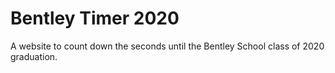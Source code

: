 # Bentley Timer 2020
A website to count down the seconds until the Bentley School class of 2020 graduation.